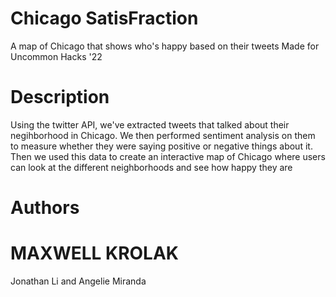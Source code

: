 # Chicago SatisFraction

A map of Chicago that shows who's happy based on their tweets
Made for Uncommon Hacks '22

# Description

Using the twitter API, we've extracted tweets that talked about their negihborhood in Chicago. We then performed sentiment analysis on them to measure whether they were saying positive or negative things about it. Then we used this data to create an interactive map of Chicago where users can look at the different neighborhoods and see how happy they are

# Authors
# MAXWELL KROLAK
Jonathan Li and Angelie Miranda
